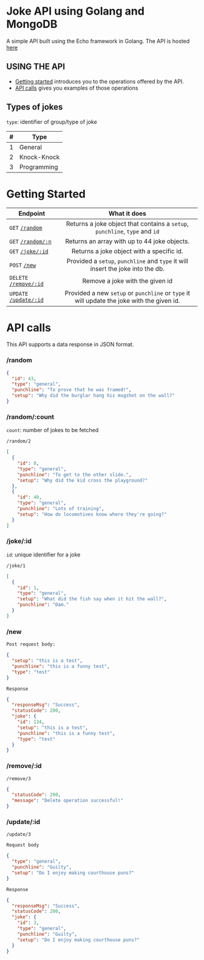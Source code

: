 # Joke API using Golang and MongoDB

A simple API built using the Echo framework in Golang.
The API is hosted [here](https://joke-api-go.herokuapp.com/random)

## USING THE API

- [Getting started](#getting-started) introduces you to the operations offered by the API.
- [API calls](#api-calls) gives you examples of those operations

## Types of jokes

`type`: identifier of group/type of joke

| #   | Type        |
| --- | ----------- |
| 1   | General     |
| 2   | Knock-Knock |
| 3   | Programming |

# Getting Started

| Endpoint                                  |                                        What it does                                        |
| ----------------------------------------- | :----------------------------------------------------------------------------------------: |
| `GET` [`/random`](#randomjokes)           |        Returns a joke object that contains a `setup`, `punchline`, `type` and `id`         |
| `GET` [`/random/:n`](#randomjokescount)   |                        Returns an array with up to 44 joke objects.                        |
| `GET` [`/joke/:id`](#jokesid)             |                         Returns a joke object with a specific id.                          |
| `POST` [`/new`](#jokescreate)             |      Provided a `setup`, `punchline` and `type` it will insert the joke into the db.       |
| `DELETE` [`/remove/:id`](#jokeremoveid)   |                              Remove a joke with the given id                               |
| `UPDATE` [`/update/:id`](#randomtypetype) | Provided a new `setup` or `punchline` or `type` it will update the joke with the given id. |

# API calls

This API supports a data response in JSON format.

### /random

```json
{
  "id": 43,
  "type": "general",
  "punchline": "To prove that he was framed!",
  "setup": "Why did the burglar hang his mugshot on the wall?"
}
```

### /random/:count

`count`: number of jokes to be fetched

`/random/2`

```json
[
  {
    "id": 8,
    "type": "general",
    "punchline": "To get to the other slide.",
    "setup": "Why did the kid cross the playground?"
  },
  {
    "id": 40,
    "type": "general",
    "punchline": "Lots of training",
    "setup": "How do locomotives know where they're going?"
  }
]
```

### /joke/:id

`id`: unique identifier for a joke

`/joke/1`

```json
[
  {
    "id": 1,
    "type": "general",
    "setup": "What did the fish say when it hit the wall?",
    "punchline": "Dam."
  }
]
```

### /new

`Post request body:`

```json
{
  "setup": "this is a test",
  "punchline": "this is a funny test",
  "type": "test"
}
```

`Response`

```json
{
  "responseMsg": "Success",
  "statusCode": 200,
  "joke": {
    "id": 134,
    "setup": "this is a test",
    "punchline": "this is a funny test",
    "type": "test"
  }
}
```

### /remove/:id

`/remove/3`

```json
{
  "statusCode": 200,
  "message": "Delete operation successful!"
}
```

### /update/:id

`/update/3`

`Request body`

```json
{
  "type": "general",
  "punchline": "Guilty",
  "setup": "Do I enjoy making courthouse puns?"
}
```

`Response`

```json
{
  "responseMsg": "Success",
  "statusCode": 200,
  "joke": {
    "id": 3,
    "type": "general",
    "punchline": "Guilty",
    "setup": "Do I enjoy making courthouse puns?"
  }
}
```
